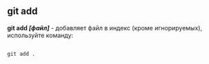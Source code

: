 ## git add

**git add *[файл]*** - добавляет файл в индекс
(кроме игнорируемых), используйте команду:

```bash=

git add .

```
